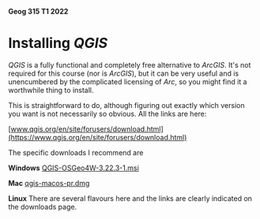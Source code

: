 **Geog 315 T1 2022**

# Installing _QGIS_
_QGIS_ is a fully functional and completely free alternative to _ArcGIS_. It's not required for this course (nor is _ArcGIS_), but it can be very useful and is unencumbered by the complicated licensing of _Arc_, so you might find it a worthwhile thing to install.

This is straightforward to do, although figuring out exactly which version you want is not necessarily so obvious. All the links are here:

[www.qgis.org/en/site/forusers/download.html](https://www.qgis.org/en/site/forusers/download.html)

The specific downloads I recommend are

**Windows** [QGIS-OSGeo4W-3.22.3-1.msi](https://qgis.org/downloads/QGIS-OSGeo4W-3.22.3-1.msi)

**Mac** [qgis-macos-pr.dmg](https://qgis.org/downloads/macos/qgis-macos-pr.dmg)

**Linux** There are several flavours here and the links are clearly indicated on the downloads page.
